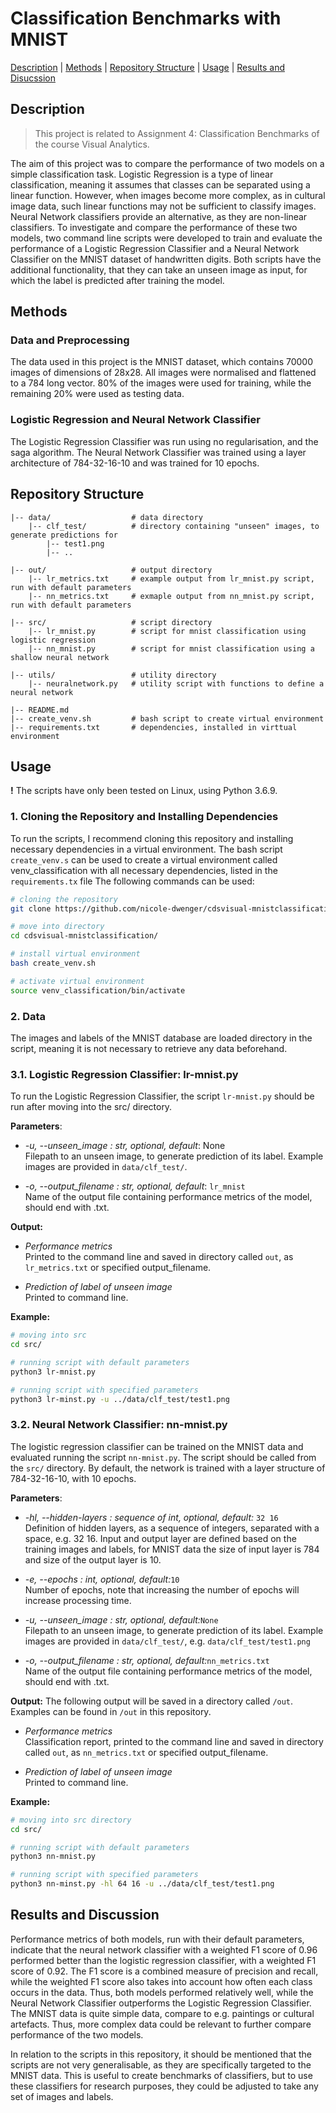 
# Classification Benchmarks with MNIST

[Description](#description) | [Methods](#methods) | [Repository Structure](#repository-structure) | [Usage](#usage) | [Results and Disucssion](#results-and-discussion)

## Description
> This project is related to Assignment 4: Classification Benchmarks of the course Visual Analytics.

The aim of this project was to compare the performance of two models on a simple classification task. Logistic Regression is a type of linear classification, meaning it assumes that classes can be separated using a linear function. However, when images become more complex, as in cultural image data, such linear functions may not be sufficient to classify images. Neural Network classifiers provide an alternative, as they are non-linear classifiers. To investigate and compare the performance of these two models, two command line scripts were developed to train and evaluate the performance of a Logistic Regression Classifier and a Neural Network Classifier on the MNIST dataset of handwritten digits. Both scripts have the additional functionality, that they can take an unseen image as input, for which the label is predicted after training the model.

## Methods

### Data and Preprocessing
The data used in this project is the MNIST dataset, which contains 70000 images of dimensions of 28x28. All images were normalised and flattened to a 784 long vector. 80% of the images were used for training, while the remaining 20% were used as testing data. 

### Logistic Regression and Neural Network Classifier
The Logistic Regression Classifier was run using no regularisation, and the saga algorithm. The Neural Network Classifier was trained using a layer architecture of 784-32-16-10 and was trained for 10 epochs. 

## Repository Structure

```
|-- data/                  # data directory
    |-- clf_test/          # directory containing "unseen" images, to generate predictions for
        |-- test1.png
        |-- ..

|-- out/                   # output directory
    |-- lr_metrics.txt     # example output from lr_mnist.py script, run with default parameters
    |-- nn_metrics.txt     # exmaple output from nn_mnist.py script, run with default parameters
 
|-- src/                   # script directory
    |-- lr_mnist.py        # script for mnist classification using logistic regression
    |-- nn_mnist.py        # script for mnist classification using a shallow neural network

|-- utils/                 # utility directory
    |-- neuralnetwork.py   # utility script with functions to define a neural network

|-- README.md
|-- create_venv.sh         # bash script to create virtual environment
|-- requirements.txt       # dependencies, installed in virttual environment
```


## Usage

**!** The scripts have only been tested on Linux, using Python 3.6.9. 

### 1. Cloning the Repository and Installing Dependencies

To run the scripts, I recommend cloning this repository and installing necessary dependencies in a virtual environment. The bash script `create_venv.s` can be used to create a virtual environment called venv_classification with all necessary dependencies, listed in the `requirements.tx` file The following commands can be used:

```bash
# cloning the repository
git clone https://github.com/nicole-dwenger/cdsvisual-mnistclassification.git

# move into directory
cd cdsvisual-mnistclassification/

# install virtual environment
bash create_venv.sh

# activate virtual environment 
source venv_classification/bin/activate
```

### 2. Data
The images and labels of the MNIST database are loaded directory in the script, meaning it is not necessary to retrieve any data beforehand. 

### 3.1. Logistic Regression Classifier: lr-mnist.py

To run the Logistic Regression Classifier, the script `lr-mnist.py` should be run after moving into the src/ directory. 

__Parameters__:
- *-u, --unseen_image : str, optional, default*: None\
  Filepath to an unseen image, to generate prediction of its label. Example images are provided in `data/clf_test/`. 

- *-o, --output_filename : str, optional, default*: `lr_mnist`\
  Name of the output file containing performance metrics of the model, should end with .txt.

__Output:__
- *Performance metrics*\
Printed to the command line and saved in directory called `out`, as `lr_metrics.txt` or specified output_filename. 

- *Prediction of label of unseen image*\
Printed to command line. 

__Example:__
```bash
# moving into src
cd src/

# running script with default parameters
python3 lr-mnist.py

# running script with specified parameters
python3 lr-minst.py -u ../data/clf_test/test1.png
```

### 3.2. Neural Network Classifier: nn-mnist.py

The logistic regression classifier can be trained on the MNIST data and evaluated running the script `nn-mnist.py`. The script should be called from the `src/` directory. By default, the network is trained with a layer structure of 784-32-16-10, with 10 epochs. 

__Parameters__:
- *-hl, --hidden-layers : sequence of int, optional, default:* `32 16`\
  Definition of hidden layers, as a sequence of integers, separated with a space, e.g. 32 16. Input and output layer are defined   based on the training images and labels, for MNIST data the size of input layer is 784 and size of the output layer is 10. 

- *-e, --epochs : int, optional, default:*`10`\
Number of epochs, note that increasing the number of epochs will increase processing time.

- *-u, --unseen_image : str, optional, default:*`None`\
  Filepath to an unseen image, to generate prediction of its label. Example images are provided in `data/clf_test/`, e.g. `data/clf_test/test1.png`

- *-o, --output_filename : str, optional, default:*`nn_metrics.txt`\
  Name of the output file containing performance metrics of the model, should end with .txt.


__Output:__
The following output will be saved in a directory called `/out`. Examples can be found in `/out` in this repository.

- *Performance metrics*\
Classification report, printed to the command line and saved in directory called `out`, as `nn_metrics.txt` or specified output_filename. 

- *Prediction of label of unseen image*\
Printed to command line.   

__Example:__
```bash
# moving into src directory
cd src/

# running script with default parameters
python3 nn-mnist.py

# running script with specified parameters
python3 nn-minst.py -hl 64 16 -u ../data/clf_test/test1.png
```


## Results and Discussion

Performance metrics of both models, run with their default parameters, indicate that the neural network classifier with a weighted F1 score of 0.96 performed better than the logistic regression classifier, with a weighted F1 score of 0.92. The F1 score is a combined measure of precision and recall, while the weighted F1 score also takes into account how often each class occurs in the data. Thus, both models performed relatively well, while the Neural Network Classifier outperforms the Logistic Regression Classifier. The MNIST data is quite simple data, compare to e.g. paintings or cultural artefacts. Thus, more complex data could be relevant to further compare performance of the two models.  

In relation to the scripts in this repository, it should be mentioned that the scripts are not very generalisable, as they are specifically targeted to the MNIST data. This is useful to create benchmarks of classifiers, but to use these classifiers for research purposes, they could be adjusted to take any set of images and labels.

